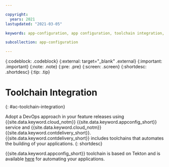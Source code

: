 ```yaml
---

copyright:
  years: 2021
lastupdated: "2021-03-05"

keywords: app-configuration, app configuration, toolchain integration, toolchain, devops, continuous delivery, tekton

subcollection: app-configuration

---
```


{:codeblock: .codeblock}
{:external: target="_blank" .external}
{:important: .important}
{:note: .note}
{:pre: .pre}
{:screen: .screen}
{:shortdesc: .shortdesc}
{:tip: .tip}

# Toolchain Integration
{: #ac-toolchain-integration}

Adopt a DevOps approach in your feature releases using {{site.data.keyword.cloud_notm}} {{site.data.keyword.appconfig_short}} service and {{site.data.keyword.cloud_notm}} {{site.data.keyword.contdelivery_short}}. {{site.data.keyword.contdelivery_short}} includes toolchains that automates the building of your applications.
{: shortdesc}

{{site.data.keyword.appconfig_short}} toolchain is based on Tekton and is available [here]() for automating your applications.

